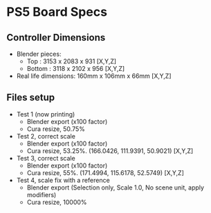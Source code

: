 # PS5 Board Specs

## Controller Dimensions
- Blender pieces:
    - Top    : 3153 x 2083 x 931 [X,Y,Z]
    - Bottom : 3118 x 2102 x 956 [X,Y,Z]
- Real life dimensions: 160mm x 106mm x 66mm [X,Y,Z]

## Files setup
- Test 1 (now printing)
    - Blender export (x100 factor)
    - Cura resize, 50.75%
- Test 2, correct scale
    - Blender export (x100 factor)
    - Cura resize, 53.25%. (166.0426, 111.9391, 50.9021) [X,Y,Z]
- Test 3, correct scale
    - Blender export (x100 factor)
    - Cura resize, 55%. (171.4994, 115.6178, 52.5749) [X,Y,Z]
- Test 4, scale fix with a reference
    - Blender export (Selection only, Scale 1.0, No scene unit, apply modifiers)
    - Cura resize, 10000%


